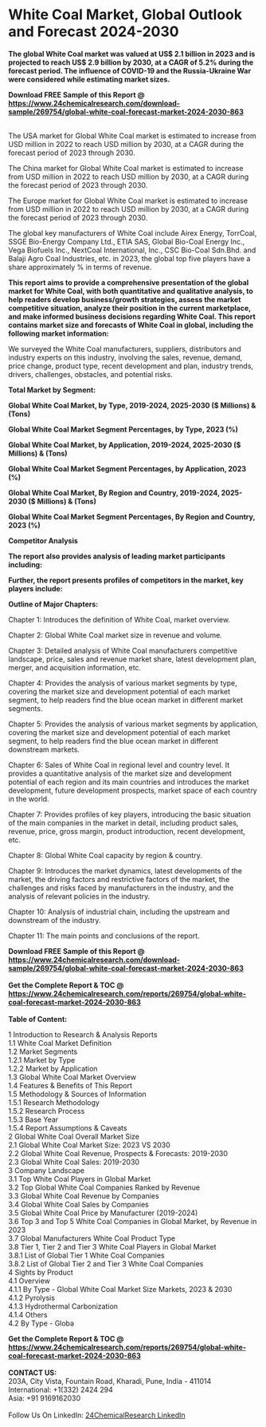 <h1>White Coal Market, Global Outlook and Forecast 2024-2030</h1><p><strong>The global White Coal market was valued at US$ 2.1 billion in 2023 and is projected to reach US$ 2.9 billion by 2030, at a CAGR of 5.2% during the forecast period. The influence of COVID-19 and the Russia-Ukraine War were considered while estimating market sizes.</strong></p><p>
</p><p></p><div><b>Download FREE Sample of this Report @ 
            <a href="https://www.24chemicalresearch.com/download-sample/269754/global-white-coal-forecast-market-2024-2030-863">
            https://www.24chemicalresearch.com/download-sample/269754/global-white-coal-forecast-market-2024-2030-863</a></b></div><br><p>
</p><p>The USA market for Global White Coal market is estimated to increase from USD million in 2022 to reach USD million by 2030, at a CAGR during the forecast period of 2023 through 2030.</p><p>
</p><p>The China market for Global White Coal market is estimated to increase from USD million in 2022 to reach USD million by 2030, at a CAGR during the forecast period of 2023 through 2030.</p><p>
</p><p>The Europe market for Global White Coal market is estimated to increase from USD million in 2022 to reach USD million by 2030, at a CAGR during the forecast period of 2023 through 2030.</p><p>
</p><p>The global key manufacturers of White Coal include Airex Energy, TorrCoal, SSGE Bio-Energy Company Ltd., ETIA SAS, Global Bio-Coal Energy Inc., Vega Biofuels Inc., NextCoal International, Inc., CSC Bio-Coal Sdn.Bhd. and Balaji Agro Coal lndustries, etc. in 2023, the global top five players have a share approximately % in terms of revenue.</p><p>
<strong>This report aims to provide a comprehensive presentation of the global market for White Coal, with both quantitative and qualitative analysis, to help readers develop business/growth strategies, assess the market competitive situation, analyze their position in the current marketplace, and make informed business decisions regarding White Coal. This report contains market size and forecasts of White Coal in global, including the following market information:</strong></p><p>
</p><p>
</p><p>We surveyed the White Coal manufacturers, suppliers, distributors and industry experts on this industry, involving the sales, revenue, demand, price change, product type, recent development and plan, industry trends, drivers, challenges, obstacles, and potential risks.</p><p>
<strong>Total Market by Segment:</strong></p><p>
<strong>Global White Coal Market, by Type, 2019-2024, 2025-2030 ($ Millions) &amp; (Tons)</strong></p><p>
<strong>Global White Coal Market Segment Percentages, by Type, 2023 (%)</strong></p><p>
</p><p>
<strong>Global White Coal Market, by Application, 2019-2024, 2025-2030 ($ Millions) &amp; (Tons)</strong></p><p>
<strong>Global White Coal Market Segment Percentages, by Application, 2023 (%)</strong></p><p>
</p><p>
<strong>Global White Coal Market, By Region and Country, 2019-2024, 2025-2030 ($ Millions) &amp; (Tons)</strong></p><p>
<strong>Global White Coal Market Segment Percentages, By Region and Country, 2023 (%)</strong></p><p>
</p><p>
<strong>Competitor Analysis</strong></p><p>
<strong>The report also provides analysis of leading market participants including:</strong></p><p>
</p><p>
<strong>Further, the report presents profiles of competitors in the market, key players include:</strong></p><p>
</p><p>
<strong>Outline of Major Chapters:</strong></p><p>
</p><p>Chapter 1: Introduces the definition of White Coal, market overview.</p><p>
Chapter 2: Global White Coal market size in revenue and volume.</p><p>
Chapter 3: Detailed analysis of White Coal manufacturers competitive landscape, price, sales and revenue market share, latest development plan, merger, and acquisition information, etc.</p><p>
Chapter 4: Provides the analysis of various market segments by type, covering the market size and development potential of each market segment, to help readers find the blue ocean market in different market segments.</p><p>
Chapter 5: Provides the analysis of various market segments by application, covering the market size and development potential of each market segment, to help readers find the blue ocean market in different downstream markets.</p><p>
Chapter 6: Sales of White Coal in regional level and country level. It provides a quantitative analysis of the market size and development potential of each region and its main countries and introduces the market development, future development prospects, market space of each country in the world.</p><p>
Chapter 7: Provides profiles of key players, introducing the basic situation of the main companies in the market in detail, including product sales, revenue, price, gross margin, product introduction, recent development, etc.</p><p>
Chapter 8: Global White Coal capacity by region &amp; country.</p><p>
Chapter 9: Introduces the market dynamics, latest developments of the market, the driving factors and restrictive factors of the market, the challenges and risks faced by manufacturers in the industry, and the analysis of relevant policies in the industry.</p><p>
Chapter 10: Analysis of industrial chain, including the upstream and downstream of the industry.</p><p>
Chapter 11: The main points and conclusions of the report.</p><div><b>Download FREE Sample of this Report @ 
            <a href="https://www.24chemicalresearch.com/download-sample/269754/global-white-coal-forecast-market-2024-2030-863">
            https://www.24chemicalresearch.com/download-sample/269754/global-white-coal-forecast-market-2024-2030-863</a></b></div><br><div><b>Get the Complete Report & TOC @ 
            <a href="https://www.24chemicalresearch.com/reports/269754/global-white-coal-forecast-market-2024-2030-863">
            https://www.24chemicalresearch.com/reports/269754/global-white-coal-forecast-market-2024-2030-863</a></b></div><br>
            <b>Table of Content:</b><p>1 Introduction to Research & Analysis Reports<br />
    1.1 White Coal Market Definition<br />
    1.2 Market Segments<br />
        1.2.1 Market by Type<br />
        1.2.2 Market by Application<br />
    1.3 Global White Coal Market Overview<br />
    1.4 Features & Benefits of This Report<br />
    1.5 Methodology & Sources of Information<br />
        1.5.1 Research Methodology<br />
        1.5.2 Research Process<br />
        1.5.3 Base Year<br />
        1.5.4 Report Assumptions & Caveats<br />
2 Global White Coal Overall Market Size<br />
    2.1 Global White Coal Market Size: 2023 VS 2030<br />
    2.2 Global White Coal Revenue, Prospects & Forecasts: 2019-2030<br />
    2.3 Global White Coal Sales: 2019-2030<br />
3 Company Landscape<br />
    3.1 Top White Coal Players in Global Market<br />
    3.2 Top Global White Coal Companies Ranked by Revenue<br />
    3.3 Global White Coal Revenue by Companies<br />
    3.4 Global White Coal Sales by Companies<br />
    3.5 Global White Coal Price by Manufacturer (2019-2024)<br />
    3.6 Top 3 and Top 5 White Coal Companies in Global Market, by Revenue in 2023<br />
    3.7 Global Manufacturers White Coal Product Type<br />
    3.8 Tier 1, Tier 2 and Tier 3 White Coal Players in Global Market<br />
        3.8.1 List of Global Tier 1 White Coal Companies<br />
        3.8.2 List of Global Tier 2 and Tier 3 White Coal Companies<br />
4 Sights by Product<br />
    4.1 Overview<br />
        4.1.1 By Type - Global White Coal Market Size Markets, 2023 & 2030<br />
        4.1.2 Pyrolysis<br />
        4.1.3 Hydrothermal Carbonization<br />
        4.1.4 Others<br />
    4.2 By Type - Globa</p><div><b>Get the Complete Report & TOC @ 
            <a href="https://www.24chemicalresearch.com/reports/269754/global-white-coal-forecast-market-2024-2030-863">
            https://www.24chemicalresearch.com/reports/269754/global-white-coal-forecast-market-2024-2030-863</a></b></div><br><b>CONTACT US:</b><br>
            203A, City Vista, Fountain Road, Kharadi, Pune, India - 411014<br>
            International: +1(332) 2424 294<br>
            Asia: +91 9169162030 <br><br>
            Follow Us On LinkedIn: <a href="https://www.linkedin.com/company/24chemicalresearch/">24ChemicalResearch LinkedIn</a>